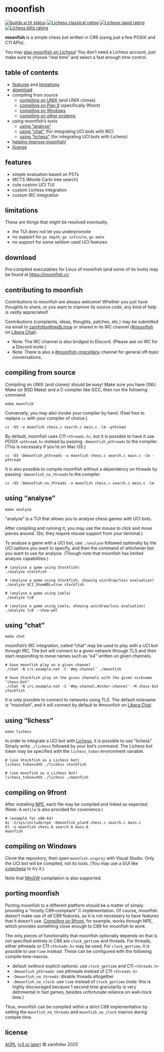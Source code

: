 <!-- moonfish is licensed under the AGPL (v3 or later) -->
<!-- copyright 2025 zamfofex -->

moonfish
===

[![builds.sr.ht status](https://builds.sr.ht/~zamfofex/moonfish/commits/main.svg)](https://builds.sr.ht/~zamfofex/moonfish/commits/main)
[![Lichess classical rating](https://lichess-shield.vercel.app/api?username=munfish&format=classical)](https://lichess.org/@/munfish/perf/classical)
[![Lichess rapid rating](https://lichess-shield.vercel.app/api?username=munfish&format=rapid)](https://lichess.org/@/munfish/perf/rapid)
[![Lichess blitz rating](https://lichess-shield.vercel.app/api?username=munfish&format=blitz)](https://lichess.org/@/munfish/perf/blitz)

**moonfish** is a simple chess bot written in C89 (using just a few POSIX and C11 APIs).

You may [play moonfish on Lichess]! You don’t need a Lichess account, just make sure to choose “real time” and select a fast enough time control.

[play moonfish on Lichess]: <https://lichess.org/?user=munfish#friend>

table of contents
---

- [features](#features) and [limitations](#limitations)
- [download](#download)
- compiling from source
  - [compiling on UNIX](#compiling-from-source) (and UNIX clones)
  - [compiling on Plan 9](#compiling-on-9front) (specifically 9front)
  - [compiling on Windows](#compiling-on-windows)
  - [compiling on other systems](#porting-moonfish)
- using moonfish’s tools
  - [using “analyse”](#using-analyse)
  - [using “chat”](#using-chat) (for integrating UCI bots with IRC)
  - [using “lichess”](#using-lichess) (for integrating UCI bots with Lichess)
- [helping improve moonfish!](#contributing-to-moonfish)
- [license](#license)

features
---

- simple evaluation based on PSTs
- MCTS (Monte Carlo tree search)
- cute custom UCI TUI
- custom Lichess integration
- custom IRC integration

limitations
---

These are things that might be resolved eventually.

- the TUI does not let you underpromote
- no support for `go depth`, `go infinite`, `go mate`
- no support for some seldom used UCI features

download
---

Pre‐compiled executables for Linux of moonfish (and some of its tools) may be found at <https://moonfish.cc>

contributing to moonfish
---

Contributions to moonfish are always welcome! Whether you just have thoughts to share, or you want to improve its source code, any kind of help is vastly appreciated!

Contributions (complaints, ideas, thoughts, patches, etc.) may be submitted via email to <zamfofex@twdb.moe> or shared in its IRC channel ([#moonfish] on [Libera Chat]).

- Note: The IRC channel is also bridged to Discord. (Please ask on IRC for a Discord invite.)
- Note: There is also a [#moonfish-miscellany] channel for general off‐topic conversations.

[Libera Chat]: <https://libera.chat>
[#moonfish]: <https://web.libera.chat/#moonfish>
[#moonfish-miscellany]: <https://web.libera.chat/#moonfish-miscellany>

compiling from source
---

Compiling on UNIX (and clones) should be easy! Make sure you have GNU Make (or BSD Make) and a C compiler like GCC, then run the following command.

~~~
make moonfish
~~~

Conversely, you may also invoke your compiler by hand. (Feel free to replace `cc` with your compiler of choice.)

~~~
cc -O3 -o moonfish chess.c search.c main.c -lm -pthread
~~~

By default, moonfish uses C11 `<threads.h>`, but it is possible to have it use POSIX `<pthread.h>` instead by passing `-Dmoonfish_pthreads` to the compiler. (This is necessary if you’re on Mac OS.)

~~~
cc -O3 -Dmoonfish_pthreads -o moonfish chess.c search.c main.c -lm -pthread
~~~

It is also possible to compile moonfish without a dependency on threads by passing `-Dmoonfish_no_threads` to the compiler.

~~~
cc -O3 -Dmoonfish_no_threads -o moonfish chess.c search.c main.c -lm
~~~

using “analyse”
---

~~~
make analyse
~~~

“analyse” is a TUI that allows you to analyse chess games with UCI bots.

After compiling and running it, you may use the mouse to click and move pieces around. (So, they require mouse support from your terminal.)

To analyse a game with a UCI bot, use `./analyse` followed optionally by the UCI options you want to specify, and then the command of whichever bot you want to use for analysis. (Though note that moonfish has limited analysis capabilities.)

~~~
# (analyse a game using Stockfish)
./analyse stockfish

# (analyse a game using Stockfish, showing win/draw/loss evaluation)
./analyse UCI_ShowWDL=true stockfish

# (analyse a game using Leela)
./analyse lc0

# (analyse a game using Leela, showing win/draw/loss evaluation)
./analyse lc0 --show-wdl
~~~

using “chat”
---

~~~
make chat
~~~

moonfish’s IRC integration, called “chat” may be used to play with a UCI bot through IRC. The bot will connect to a given network through TLS and then start responding to move names such as “e4” written on given channels.

~~~
# have moonfish play on a given channel
./chat -N irc.example.net -C '#my-channel' ./moonfish

# have Stockfish play on the given channels with the given nickname "chess-bot"
./chat -N irc.example.net -C '#my-channel,#other-channel' -M chess-bot stockfish
~~~

It is only possible to connect to networks using TLS. The default nickname is “moonfish”, and it will connect by default to #moonfish on [Libera Chat].

using “lichess”
---

~~~
make lichess
~~~

In order to integrate a UCI bot with [Lichess], it is possible to use “lichess”. Simply write `./lichess` followed by your bot’s command. The Lichess bot token may be specified with the `lichess_token` environment variable.

[Lichess]: <https://lichess.org>

~~~
# (use Stockfish as a Lichess bot)
lichess_token=XXX ./lichess stockfish

# (use moonfish as a Lichess bot)
lichess_token=XXX ./lichess ./moonfish
~~~

compiling on 9front
---

After installing [NPE], each file may be compiled and linked as expected. (Note: A `mkfile` is also provided for covenience.)

[NPE]: <https://git.sr.ht/~ft/npe>

~~~
# (example for x86-64)
6c -I/sys/include/npe -Dmoonfish_plan9 chess.c search.c main.c
6l -o moonfish chess.6 search.6 main.6
moonfish
~~~

compiling on Windows
---

Clone the repository, then open `moonfish.vcxproj` with Visual Studio. Only the UCI bot will be compiled, not its tools. (You may use a GUI like [cutechess] to try it.)

Note that [MinGW] compilation is also supported.

[cutechess]: <https://github.com/cutechess/cutechess>
[MinGW]: <https://mingw-w64.org>

porting moonfish
---

Porting moonfish to a different platform should be a matter of simply providing a “mostly C89‐compliant” C implementation. Of course, moonfish doesn’t make use of *all* C89 features, so it is not necessary to have features that it doesn’t use. [Compiling on 9front](#compiling-on-9front), for example, works through NPE, which provides something close enough to C89 for moonfish to work.

The only pieces of functionality that moonfish optionally depends on that is not specified entirely in C89 are `clock_gettime` and threads. For threads, either pthreads or C11 `<threads.h>` may be used. For `clock_gettime`, it is possible to use `time` instead. These can be configured with the following compile‐time macros.

- default (without explicit options): use `clock_gettime` and C11 `<threads.h>`
- `-Dmoonfish_pthreads`: use pthreads instead of C11 `<threads.h>`
- `-Dmoonfish_no_threads`: disable threads altogether
- `-Dmoonfish_no_clock`: use `time` instead of `clock_gettime` (note: this is highly discouraged because 1 second time granularity is very detrimental in fast games, besides unfortunate reliance on wall‐clock time.)

Thus, moonfish can be compiled within a strict C89 implementation by setting the `moonfish_no_threads` and `moonfish_no_clock` macros during compile time.

license
---

[AGPL] ([v3 or later]) © zamfofex 2025

[AGPL]: <https://gnu.org/licenses/agpl-3.0>
[v3 or later]: <https://gnu.org/licenses/gpl-faq.html#VersionThreeOrLater>

